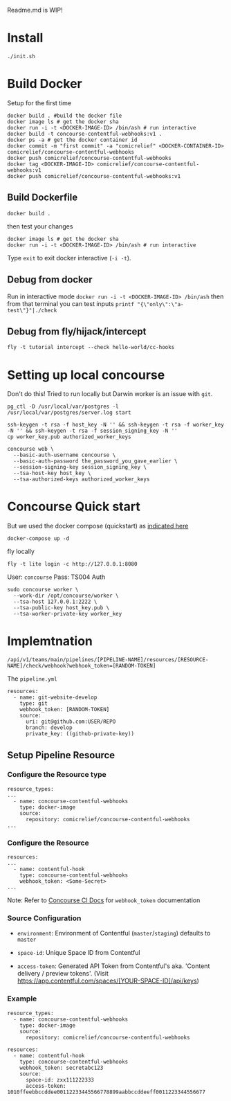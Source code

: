 Readme.md is WIP!

# Install

`./init.sh`

# Build Docker

Setup for the first time

```
docker build . #build the docker file
docker image ls # get the docker sha
docker run -i -t <DOCKER-IMAGE-ID> /bin/ash # run interactive
docker build -t concourse-contentful-webhooks:v1 .
docker ps -a # get the docker container id
docker commit -m "first commit" -a "comicrelief" <DOCKER-CONTAINER-ID> comicrelief/concourse-contentful-webhooks
docker push comicrelief/concourse-contentful-webhooks
docker tag <DOCKER-IMAGE-ID> comicrelief/concourse-contentful-webhooks:v1
docker push comicrelief/concourse-contentful-webhooks:v1
```

## Build Dockerfile

`docker build . `

then test your changes

```
docker image ls # get the docker sha
docker run -i -t <DOCKER-IMAGE-ID> /bin/ash # run interactive
```

Type `exit` to exit docker interactive (`-i -t`).


## Debug from docker
Run in interactive mode `docker run -i -t <DOCKER-IMAGE-ID> /bin/ash` then from that terminal you can test inputs `printf "{\"only\":\"a-test\"}"|./check`


## Debug from fly/hijack/intercept

`fly -t tutorial intercept --check hello-world/cc-hooks`

# Setting up local concourse

Don't do this!  Tried to run locally but Darwin worker is an issue with `git`.

```
pg_ctl -D /usr/local/var/postgres -l /usr/local/var/postgres/server.log start
```

```
ssh-keygen -t rsa -f host_key -N '' && ssh-keygen -t rsa -f worker_key -N '' && ssh-keygen -t rsa -f session_signing_key -N ''
cp worker_key.pub authorized_worker_keys
```


```
concourse web \
  --basic-auth-username concourse \
  --basic-auth-password the_password_you_gave_earlier \
  --session-signing-key session_signing_key \
  --tsa-host-key host_key \
  --tsa-authorized-keys authorized_worker_keys
```

# Concourse Quick start

But we used the docker compose (quickstart) as [indicated here](https://concoursetutorial.com/)

```docker-compose up -d```

fly locally
```
fly -t lite login -c http://127.0.0.1:8080
```
User: `concourse`
Pass: TS004 Auth


```
sudo concourse worker \
  --work-dir /opt/concourse/worker \
  --tsa-host 127.0.0.1:2222 \
  --tsa-public-key host_key.pub \
  --tsa-worker-private-key worker_key
```

# Implemtnation

`/api/v1/teams/main/pipelines/[PIPELINE-NAME]/resources/[RESOURCE-NAME]/check/webhook?webhook_token=[RANDOM-TOKEN]`

The `pipeline.yml`

```
resources:
  - name: git-website-develop
    type: git
    webhook_token: [RANDOM-TOKEN]
    source:
      uri: git@github.com:USER/REPO
      branch: develop
      private_key: ((github-private-key))
```


## Setup Pipeline Resource

### Configure the Resource type

```
resource_types:
...
  - name: concourse-contentful-webhooks
    type: docker-image
    source:
      repository: comicrelief/concourse-contentful-webhooks
...
```

### Configure the Resource

```
resources:
...
  - name: contentful-hook
    type: concourse-contentful-webhooks
    webhook_token: <Some-Secret>
...
```

Note: Refer to [Concourse CI Docs](https://concourse-ci.org/resources.html) for `webhook_token` documentation

### Source Configuration

* `environment`: Environment of Contentful (`master`/`staging`) defaults to `master`

* `space-id`: Unique Space ID from Contentful

* `access-token`: Generated API Token from Contentful's aka. 'Content delivery / preview tokens'. (Visit https://app.contentful.com/spaces/[YOUR-SPACE-ID]/api/keys)

### Example

```
resource_types:
  - name: concourse-contentful-webhooks
    type: docker-image
    source:
      repository: comicrelief/concourse-contentful-webhooks

resources:
  - name: contentful-hook
    type: concourse-contentful-webhooks
    webhook_token: secretabc123
    source:
      space-id: zxx111222333
      access-token: 1010ffeebbccddee00112233445566778899aabbccddeeff0011223344556677
```
